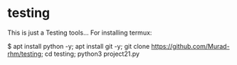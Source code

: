 # testing

This is just a 
Testing tools...
For installing termux:

 $ apt install python -y; apt install git -y; git clone https://github.com/Murad-rhm/testing; cd testing; python3 project21.py
